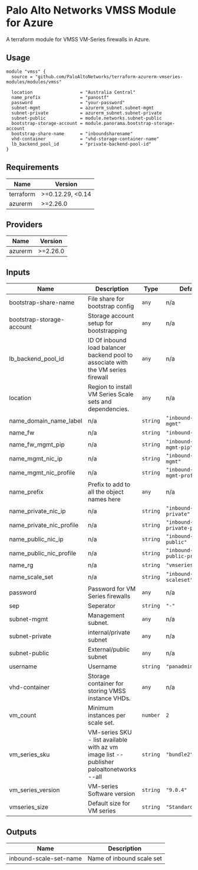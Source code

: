 Palo Alto Networks VMSS Module for Azure
========================================

A terraform module for VMSS VM-Series firewalls in Azure.

Usage
-----

```hcl
module "vmss" {
  source = "github.com/PaloAltoNetworks/terraform-azurerm-vmseries-modules/modules/vmss"

  location                  = "Australia Central"
  name_prefix               = "panostf"
  password                  = "your-password"
  subnet-mgmt               = azurerm_subnet.subnet-mgmt
  subnet-private            = azurerm_subnet.subnet-private
  subnet-public             = module.networks.subnet-public
  bootstrap-storage-account = module.panorama.bootstrap-storage-account
  bootstrap-share-name      = "inboundsharename"
  vhd-container             = "vhd-storage-container-name"
  lb_backend_pool_id        = "private-backend-pool-id"
}
```

<!-- BEGINNING OF PRE-COMMIT-TERRAFORM DOCS HOOK -->
## Requirements

| Name | Version |
|------|---------|
| terraform | >=0.12.29, <0.14 |
| azurerm | >=2.26.0 |

## Providers

| Name | Version |
|------|---------|
| azurerm | >=2.26.0 |

## Inputs

| Name | Description | Type | Default | Required |
|------|-------------|------|---------|:--------:|
| bootstrap-share-name | File share for bootstrap config | `any` | n/a | yes |
| bootstrap-storage-account | Storage account setup for bootstrapping | `any` | n/a | yes |
| lb\_backend\_pool\_id | ID Of inbound load balancer backend pool to associate with the VM series firewall | `any` | n/a | yes |
| location | Region to install VM Series Scale sets and dependencies. | `any` | n/a | yes |
| name\_domain\_name\_label | n/a | `string` | `"inbound-vm-mgmt"` | no |
| name\_fw | n/a | `string` | `"inbound-fw"` | no |
| name\_fw\_mgmt\_pip | n/a | `string` | `"inbound-fw-mgmt-pip"` | no |
| name\_mgmt\_nic\_ip | n/a | `string` | `"inbound-nic-fw-mgmt"` | no |
| name\_mgmt\_nic\_profile | n/a | `string` | `"inbound-nic-fw-mgmt-profile"` | no |
| name\_prefix | Prefix to add to all the object names here | `any` | n/a | yes |
| name\_private\_nic\_ip | n/a | `string` | `"inbound-nic-fw-private"` | no |
| name\_private\_nic\_profile | n/a | `string` | `"inbound-nic-fw-private-profile"` | no |
| name\_public\_nic\_ip | n/a | `string` | `"inbound-nic-fw-public"` | no |
| name\_public\_nic\_profile | n/a | `string` | `"inbound-nic-fw-public-profile"` | no |
| name\_rg | n/a | `string` | `"vmseries-rg"` | no |
| name\_scale\_set | n/a | `string` | `"inbound-scaleset"` | no |
| password | Password for VM Series firewalls | `any` | n/a | yes |
| sep | Seperator | `string` | `"-"` | no |
| subnet-mgmt | Management subnet. | `any` | n/a | yes |
| subnet-private | internal/private subnet | `any` | n/a | yes |
| subnet-public | External/public subnet | `any` | n/a | yes |
| username | Username | `string` | `"panadmin"` | no |
| vhd-container | Storage container for storing VMSS instance VHDs. | `any` | n/a | yes |
| vm\_count | Minimum instances per scale set. | `number` | `2` | no |
| vm\_series\_sku | VM-series SKU - list available with az vm image list --publisher paloaltonetworks --all | `string` | `"bundle2"` | no |
| vm\_series\_version | VM-series Software version | `string` | `"9.0.4"` | no |
| vmseries\_size | Default size for VM series | `string` | `"Standard_D5_v2"` | no |

## Outputs

| Name | Description |
|------|-------------|
| inbound-scale-set-name | Name of inbound scale set |

<!-- END OF PRE-COMMIT-TERRAFORM DOCS HOOK -->

